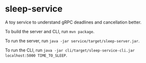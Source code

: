 # sleep-service

A toy service to understand gRPC deadlines and cancellation better.

To build the server and CLI, run `mvn package`.

To run the server, run `java -jar service/target/sleep-server.jar`.

To run the CLI, run `java -jar cli/target/sleep-service-cli.jar localhost:5000 TIME_TO_SLEEP`.
